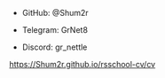 - GitHub: @Shum2r

- Telegram: GrNet8

- Discord: gr_nettle

https://Shum2r.github.io/rsschool-cv/cv
